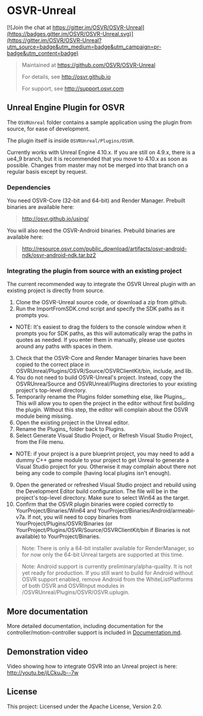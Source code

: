 # OSVR-Unreal

[![Join the chat at https://gitter.im/OSVR/OSVR-Unreal](https://badges.gitter.im/OSVR/OSVR-Unreal.svg)](https://gitter.im/OSVR/OSVR-Unreal?utm_source=badge&utm_medium=badge&utm_campaign=pr-badge&utm_content=badge)
> Maintained at <https://github.com/OSVR/OSVR-Unreal>
>
> For details, see <http://osvr.github.io>
>
> For support, see <http://support.osvr.com>

## Unreal Engine Plugin for OSVR

The `OSVRUnreal` folder contains a sample application using the plugin from source, for ease of development.

The plugin itself is inside `OSVRUnreal/Plugins/OSVR`.

Currently works with Unreal Engine 4.10.x. If you are still on 4.9.x, there is a ue4_9 branch, but it is recommended that you move to 4.10.x as soon as possible. Changes from master may not be merged into that branch on a regular basis except by request.

### Dependencies
You need OSVR-Core (32-bit and 64-bit) and Render Manager. Prebuilt binaries are available here:
 > http://osvr.github.io/using/

You will also need the OSVR-Android binaries. Prebuild binaries are available here:
 > http://resource.osvr.com/public_download/artifacts/osvr-android-ndk/osvr-android-ndk.tar.bz2

### Integrating the plugin from source with an existing project
The current recommended way to integrate the OSVR Unreal plugin with an existing project is directly from source.

 1. Clone the OSVR-Unreal source code, or download a zip from github.
 2. Run the ImportFromSDK.cmd script and specify the SDK paths as it prompts you.   
  * NOTE: It's easiest to drag the folders to the console window when it prompts you for SDK paths, as this will automatically wrap the paths in quotes as needed. If you enter them in manually, please use quotes around any paths with spaces in them.
 3. Check that the OSVR-Core and Render Manager binaries have been copied to the correct place in OSVRUnreal/Plugins/OSVR/Source/OSVRClientKit/bin, include, and lib.
 4. You do not need to build OSVR-Unreal's project. Instead, copy the OSVRUnrea/Source and OSVRUnreal/Plugins directories to your existing project's top-level directory.
 5. Temporarily rename the Plugins folder something else, like Plugins_. This will allow you to open the project in the editor without first building the plugin. Without this step, the editor will complain about the OSVR module being missing.
 6. Open the existing project in the Unreal editor.
 7. Rename the Plugins_ folder back to Plugins.
 8. Select Generate Visual Studio Project, or Refresh Visual Studio Project, from the File menu.
  * NOTE: if your project is a pure blueprint project, you may need to add a dummy C++ game module to your project to get Unreal to generate a Visual Studio project for you. Otherwise it may complain about there not being any code to compile (having local plugins isn't enough).
 9. Open the generated or refreshed Visual Studio project and rebuild using the Development Editor build configuration.  The file will be in the project's top-level directory.  Make sure to select Win64 as the target.
 10. Confirm that the OSVR plugin binaries were copied correctly to YourProject/Binaries/Win64 and YourProject/Binaries/Android/armeabi-v7a. If not, you will need to copy binaries from YourProject/Plugins/OSVR/Binaries (or YourProject/Plugins/OSVR/Source/OSVRClientKit/bin if Binaries is not available) to YourProject/Binaries.

 > Note: There is only a 64-bit installer available for RenderManager, so for now only the 64-bit Unreal targets are supported at this time.

 > Note: Android support is currently preliminary/alpha-quality. It is not yet ready for production. If you still want to build for Android without OSVR support enabled, remove Android from the WhiteListPlatforms of both OSVR and OSVRInput modules in /OSVRUnreal/Plugins/OSVR/OSVR.uplugin.

## More documentation

More detailed documentation, including documentation for the controller/motion-controller support is included in [Documentation.md](Documentation.md).

## Demonstration video

Video showing how to integrate OSVR into an Unreal project is here: <http://youtu.be/jLCkuJb--7w>

## License

This project: Licensed under the Apache License, Version 2.0.
